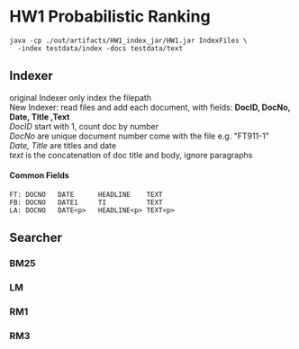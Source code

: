 # HW1 Probabilistic Ranking
```shell
java -cp ./out/artifacts/HW1_index_jar/HW1.jar IndexFiles \
  -index testdata/index -docs testdata/text
```
## Indexer

original Indexer only index the filepath  
New Indexer: read files and add each document,
with fields: **DocID, DocNo, Date, Title ,Text**  
*DocID* start with 1, count doc by number  
*DocNo* are unique document number come with the file e.g. "FT911-1"  
*Date, Title* are  titles and date  
*text* is the concatenation of doc title and body, ignore paragraphs

#### Common Fields
```
FT: DOCNO   DATE      HEADLINE    TEXT
FB: DOCNO   DATE1     TI          TEXT
LA: DOCNO   DATE<p>   HEADLINE<p> TEXT<p> 
```

## Searcher
### BM25
### LM
### RM1
### RM3
